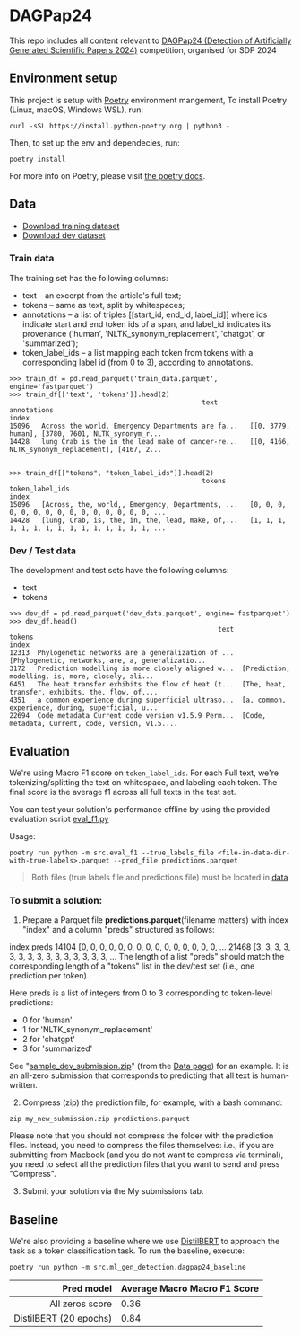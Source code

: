 # DAGPap24

This repo includes all content relevant to [DAGPap24 (Detection of Artificially Generated Scientific Papers 2024)](https://www.codabench.org/competitions/2431/#/pages-tab) competition, organised for SDP 2024

## Environment setup

This project is setup with [Poetry](https://python-poetry.org/docs/) environment mangement, 
To install Poetry (Linux, macOS, Windows WSL), run:

```
curl -sSL https://install.python-poetry.org | python3 -
```

Then, to set up the env and dependecies, run:

```
poetry install
```

For more info on Poetry, please visit [the poetry docs](https://python-poetry.org/docs/).

## Data

- [Download training dataset](https://drive.google.com/file/d/1hJ-JtC0i8LBpD1hF3xWfRjkax42uE2NP/)
- [Download dev dataset](https://drive.google.com/file/d/1rurhsY7cbS1JoYtE4h2-vTVFUdMP8fFo/)

### Train data

The training set has the following columns:

- text – an excerpt from the article's full text;
- tokens – same as text, split by whitespaces;
- annotations – a list of triples [[start_id, end_id, label_id]] where ids indicate start and end token ids of a span, and label_id indicates its provenance ('human', 'NLTK_synonym_replacement', 'chatgpt', or 'summarized');
- token_label_ids – a list mapping each token from tokens with a corresponding label id (from 0 to 3), according to annotations.
```
>>> train_df = pd.read_parquet('train_data.parquet', engine='fastparquet')
>>> train_df[['text', 'tokens']].head(2)
	                                            text	                        annotations
index		
15096	Across the world, Emergency Departments are fa...	[[0, 3779, human], [3780, 7601, NLTK_synonym_r...
14428	lung Crab is the in the lead make of cancer-re...	[[0, 4166, NLTK_synonym_replacement], [4167, 2...


>>> train_df[["tokens", "token_label_ids"]].head(2)
	                                            tokens	                    token_label_ids
index		
15096	[Across, the, world,, Emergency, Departments, ...	[0, 0, 0, 0, 0, 0, 0, 0, 0, 0, 0, 0, 0, 0, 0, ...
14428	[lung, Crab, is, the, in, the, lead, make, of,...	[1, 1, 1, 1, 1, 1, 1, 1, 1, 1, 1, 1, 1, 1, 1, ...

```

### Dev / Test data

The development and test sets have the following columns:

- text
- tokens
```
>>> dev_df = pd.read_parquet('dev_data.parquet', engine='fastparquet')
>>> dev_df.head()
                                                    text                                             tokens
index                                                                                                      
12313  Phylogenetic networks are a generalization of ...  [Phylogenetic, networks, are, a, generalizatio...
3172   Prediction modelling is more closely aligned w...  [Prediction, modelling, is, more, closely, ali...
6451   The heat transfer exhibits the flow of heat (t...  [The, heat, transfer, exhibits, the, flow, of,...
4351   a common experience during superficial ultraso...  [a, common, experience, during, superficial, u...
22694  Code metadata Current code version v1.5.9 Perm...  [Code, metadata, Current, code, version, v1.5....
```

## Evaluation

We're using Macro F1 score on `token_label_ids`. For each Full text, we're tokenizing/splitting the text on whitespace, and labeling each token. The final score is the average f1 across all full texts in the test set.

You can test your solution's performance offline by using the provided evaluation script [eval_f1.py](src/eval_f1.py)

Usage:
```
poetry run python -m src.eval_f1 --true_labels_file <file-in-data-dir-with-true-labels>.parquet --pred_file predictions.parquet
```

> Both files (true labels file and predictions file) must be located in [data](data)

### To submit a solution:

1. Prepare a Parquet file **predictions.parquet**(filename matters) with index "index" and a column "preds" structured as follows:

index      preds
14104    [0, 0, 0, 0, 0, 0, 0, 0, 0, 0, 0, 0, 0, 0, 0, ...
21468    [3, 3, 3, 3, 3, 3, 3, 3, 3, 3, 3, 3, 3, 3, 3, ...
The length of a list "preds" should match the corresponding length of a "tokens" list in the dev/test set (i.e., one prediction per token).

Here preds is a list of integers from 0 to 3 corresponding to token-level predictions:

- 0 for 'human'
- 1 for 'NLTK_synonym_replacement'
- 2 for 'chatgpt'
- 3 for 'summarized'

See "[sample_dev_submission.zip](https://drive.google.com/file/d/1Xm59UlLJ-aemDG-PZ3SCBJa_5EkzGLXq)" (from the [Data page](https://www.codabench.org/competitions/2431/#/pages-tab)) for an example. It is an all-zero submission that corresponds to predicting that all text is human-written.

2. Compress (zip) the prediction file, for example, with a bash command:

```
zip my_new_submission.zip predictions.parquet
```

Please note that you should not compress the folder with the prediction files. Instead, you need to compress the files themselves: i.e., if you are submitting from Macbook (and you do not want to compress via terminal), you need to select all the prediction files that you want to send and press "Compress".

3. Submit your solution via the My submissions tab.

## Baseline

We're also providing a baseline where we use [DistilBERT](https://huggingface.co/docs/transformers/model_doc/distilbert) to approach the task as a token classification task. To run the baseline, execute:

```
poetry run python -m src.ml_gen_detection.dagpap24_baseline
```

|         **Pred model** 	| **Average Macro Macro F1 Score** 	|
|-----------------------:	|-----------------------------------|
|        All zeros score 	|                            0.36 	|
| DistilBERT (20 epochs) 	|                            0.84 	|
